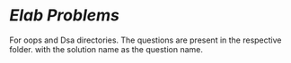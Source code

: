 # *Elab Problems*
For oops and Dsa directories.
The questions  are present in the respective folder.
with the solution name as the question name.
